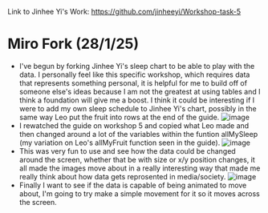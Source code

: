 Link to Jinhee Yi's Work: https://github.com/jinheeyi/Workshop-task-5

# Miro Fork (28/1/25)
- I've begun by forking Jinhee Yi's sleep chart to be able to play with the data. I personally feel like this specific workshop, which requires data that represents something personal, it is helpful for me to build off of someone else's ideas because I am not the greatest at using tables and I think a foundation will give me a boost. I think it could be interesting if I were to add my own sleep schedule to Jinhee Yi's chart, possibly in the same way Leo put the fruit into rows at the end of the guide.
![image](https://github.com/user-attachments/assets/26560769-0fc7-4b04-9c85-9f94b79a3532)
- I rewatched the guide on workshop 5 and copied what Leo made and then changed around a lot of the variables within the funtion allMySleep (my variation on Leo's allMyFruit function seen in the guide).
![image](https://github.com/user-attachments/assets/7e1206f4-b956-49c2-9cc0-54d7e6bb1199)
- This was very fun to use and see how the data could be changed around the screen, whether that be with size or x/y position changes, it all made the images move about in a really interesting way that made me really think about how data gets reprosented in media/society.
![image](https://github.com/user-attachments/assets/d7fd496b-0749-4201-9dd1-df6d8434e2fe)
- Finally I want to see if the data is capable of being animated to move about, I'm going to try make a simple movement for it so it moves across the screen.
